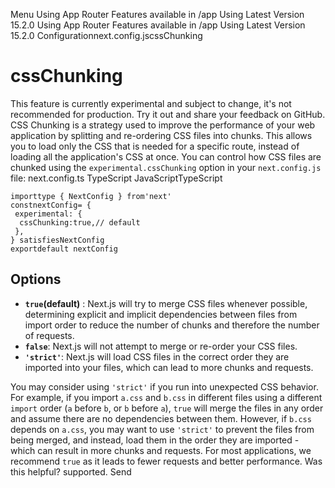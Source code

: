 Menu
Using App Router
Features available in /app
Using Latest Version
15.2.0
Using App Router
Features available in /app
Using Latest Version
15.2.0
Configurationnext.config.jscssChunking
# cssChunking
This feature is currently experimental and subject to change, it's not recommended for production. Try it out and share your feedback on GitHub.
CSS Chunking is a strategy used to improve the performance of your web application by splitting and re-ordering CSS files into chunks. This allows you to load only the CSS that is needed for a specific route, instead of loading all the application's CSS at once.
You can control how CSS files are chunked using the `experimental.cssChunking` option in your `next.config.js` file:
next.config.ts
TypeScript
JavaScriptTypeScript
```
importtype { NextConfig } from'next'
constnextConfig= {
 experimental: {
  cssChunking:true,// default
 },
} satisfiesNextConfig
exportdefault nextConfig
```

## Options
  * **`true`(default)** : Next.js will try to merge CSS files whenever possible, determining explicit and implicit dependencies between files from import order to reduce the number of chunks and therefore the number of requests.
  * **`false`**: Next.js will not attempt to merge or re-order your CSS files.
  * **`'strict'`**: Next.js will load CSS files in the correct order they are imported into your files, which can lead to more chunks and requests.


You may consider using `'strict'` if you run into unexpected CSS behavior. For example, if you import `a.css` and `b.css` in different files using a different `import` order (`a` before `b`, or `b` before `a`), `true` will merge the files in any order and assume there are no dependencies between them. However, if `b.css` depends on `a.css`, you may want to use `'strict'` to prevent the files from being merged, and instead, load them in the order they are imported - which can result in more chunks and requests.
For most applications, we recommend `true` as it leads to fewer requests and better performance.
Was this helpful?
supported.
Send
